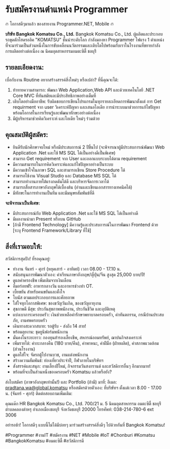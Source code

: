 # รับสมัครงานตำแหน่ง Programmer
🔥 โอกาสดีๆมาแล้ว ของสายงาน Programmer.NET, Mobile 🔥

**บริษัท Bangkok Komatsu Co., Ltd.**
     Bangkok Komatsu Co., Ltd. ผู้ผลิตและประกอบรถขุดตักไฮดรอลิค "KOMATSU" ชั้นนำระดับโลก กำลังมองหา Programmer ไฟแรง 1 ตำแหน่ง 
ที่จะมาร่วมเป็นส่วนหนึ่งในการขับเคลื่อนนวัตกรรมและเติบโตไปพร้อมกับเราในโรงงานที่ขยายกำลังการผลิตอย่างต่อเนื่อง ณ นิคมอุตสาหกรรมอมตะซิตี้ ชลบุรี
  
## รายละเอียดงาน:
เบื่อกับงาน Routine อยากสร้างสรรค์สิ่งใหม่ๆ หรือเปล่า? ที่นี่คุณจะได้:
1) ท้าทายความสามารถ: พัฒนา  Web Application,Web API และด้วยเทคโนโลยี .NET Core MVC ที่ทันสมัยและมีประสิทธิภาพอย่างเต็มที่
2) เติบโตอย่างมืออาชีพ: รับผิดชอบการเขียนโปรแกรมในทุกรายละเอียดการพัฒนาตั้งแต่ การ  Get requirment จาก user 
วิเคราะห์ปัญหา และเสนอไอเดีย การนำระบบมาช่วยการแก้ไขปัญหา พร้อมโอกาสในการเรียนรู้และพัฒนาทักษะอย่างต่อเนื่อง
3) มีผู้บริหารมาช่วยคิดวิเคราะห์ และไอเดีย ใหม่ๆ ร่วมด้วย
 
## คุณสมบัติผู้สมัคร:
* ยินดีรับนักศึกษาจบใหม่ หรือมีประสบการณ์ 2 ปีขึ้นไป (จะพิจารณาผู้มีประสบการณ์พัฒนา Web Application .Net และใช้ MS SQL ได้เป็นอย่างดีเป็นพิเศษ)
* สามารถ Get requirement จาก User และออกแบบระบบได้ตาม requirement
* มีความสามารถในการคิดวิเคราะห์และแก้ไขปัญหาอย่างเป็นระบบ
* มีความเข้าใจในภาษา SQL และสามารถเขียน Store Procedure ได้
* สามารถใช้งาน Visual Studio และ Database MS SQL ได้
* สามารถทำงานภายใต้แรงกดดันได้ดี และบริหารจัดการเวลาได้
* สามารถสื่อสารภาษาอังกฤษได้เบื้องต้น (อ่านและเขียนเอกสารทางเทคนิคได้)
* มีทักษะในการทำงานเป็นทีม และมีมนุษยสัมพันธ์ที่ดี

**จะพิจารณาเป็นพิเศษ:** 
* มีประสบการณ์กับ Web Application .Net และใช้ MS SQL ได้เป็นอย่างดี
* มีผลงานนำมา Present หรือบน GitHub
* [ถ้ามี Frontend Technology] มีความรู้และประสบการณ์ในการพัฒนา Frontend ด้วย [ระบุ Frontend Framework/Library ที่ใช้]

## สิ่งที่เรามอบให้:

สวัสดิการสุดปัง! ที่รอคุณอยู่:

* ทำงาน จันทร์ - ศุกร์ (หยุดเสาร์ - อาทิตย์) เวลา 08.00 - 17.10 น.
* สนับสนุนการพัฒนาตัวเอง: ค่าเรียนภาษาอังกฤษ/ญี่ปุ่น/จีน สูงสุด 25,000 บาท/ปี!
* ดูแลค่าครองชีพ เพิ่มเติมจากเงินเดือน
* อิ่มอร่อยฟรี: อาหารกลางวัน และอาหารช่วงทำ OT.
* เบี้ยขยัน สำหรับคนขยันและตั้งใจ
* โบนัส ตามผลประกอบการและศักยภาพ
* ใส่ใจทุกโอกาสพิเศษ: ของขวัญวันเกิด, ของขวัญอายุงาน
* สุขภาพดี มีสุข: ประกันสุขภาพพนักงาน, ประกันชีวิต และอุบัติเหตุ
* แบ่งเบาภาระครอบครัว: เงินช่วยเหลือค่ารักษาพยาบาลครอบครัว, ค่าทันตกรรม, กรณีบ้านประสบภัย, งานศพครอบครัว
* เดินทางสะดวกสบาย: รถตู้รับ - ส่งถึง 14 สาย!
* พร้อมลุยงาน: ชุดยูนิฟอร์มพนักงาน
* มั่นคงในระยะยาว: กองทุนสำรองเลี้ยงชีพ, สหกรณ์ออมทรัพย์, ฌาปนกิจสงเคราะห์
* เพิ่มรายได้: ค่ากะกลางคืน (180 บาท/คืน), ค่าพาหนะ, ค่าฝีมือ (ฝ่ายผลิต), ค่าสภาพแวดล้อม (ส่วนโรงงาน)
* ดูแลใส่ใจ: จัดรถตู้ไปงานบวช, งานแต่งพนักงาน
* สร้างความสัมพันธ์: ท่องเที่ยวประจำปี, กีฬาภายในบริษัทฯ
* สังสรรค์และสนุก: งานเลี้ยงปีใหม่, กิจกรรมวันสงกรานต์ และสวัสดิการอื่นๆ อีกมากมาย!
* พร้อมที่จะเป็นส่วนหนึ่งของครอบครัว Komatsu แล้วหรือยัง?

ส่งใบสมัคร (ภาษาอังกฤษเท่านั้น!) และ Portfolio (ถ้ามี) มาที่:
อีเมล: pradtana.wa@global.komatsu
หรือสมัครด้วยตัวเอง: ที่บริษัทฯ ตั้งแต่เวลา 8.00 - 17.00 น. (จันทร์ - ศุกร์)
ติดต่อสอบถามเพิ่มเติม:

คุณแต๊ก HR
Bangkok Komatsu Co., Ltd.
700/21 ม. 5 นิคมอุตสาหกรรม อมตะซิตี้ ชลบุรี
ตำบลคลองตำหรุ อำเภอเมืองชลบุรี จังหวัดชลบุรี 20000
โทรศัพท์: 038-214-780-6 ext 3006

อย่ารอช้า! โอกาสดีๆ แบบนี้ไม่ได้มีบ่อยๆ มาร่วมสร้างสรรค์สิ่งดีๆ ไปด้วยกันที่ Bangkok Komatsu!

#Programmer #งานIT #สมัครงาน #NET #Mobile #IoT #Chonburi #Komatsu #BangkokKomatsu #อมตะซิตี้ #สวัสดิการดี
